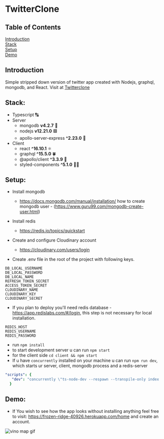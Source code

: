 # TwitterClone

## Table of Contents  
[Introduction](#introduction)  
[Stack](#stack)    
[Setup](#setup)  
[Demo](#demo) 

<a name="introduction"/>
<a name="stack"/>
<a name="setup"/>
<a name="screenshots"/>
<a name="demo"/>

## Introduction

Simple stripped down version of twitter app created with Nodejs, graphql, mongodb, and React. Visit at [Twitterclone](https://frozen-ridge-40926.herokuapp.com/home)

## Stack: 
  - Typescript 🔠
  - Server
    - mongodb **v4.2.7** 📅
    - nodejs **v12.21.0** 🟩
    - apollo-server-express **^2.23.0** 🚧
  - Client 
    - react **^16.10.1** ⚛️
    - graphql **^15.5.0** 🍀
    - @apollo/client **^3.3.9** 🚀
    - styled-components **^5.1.0** 💅🏿
    
## Setup: 
  - Install mongodb
    - https://docs.mongodb.com/manual/installation/ how to create mongodb user -  (https://www.guru99.com/mongodb-create-user.html)
  - Install redis
    - https://redis.io/topics/quickstart
  - Create and configure Cloudinary account
    - https://cloudinary.com/users/login
  
   - Create .env file in the root of the project with following keys.  
   
    DB_LOCAL_USERNAME  
    DB_LOCAL_PASSWORD  
    DB_LOCAL_NAME  
    REFRESH_TOKEN_SECRET
    ACCESS_TOKEN_SECRET
    CLOUDINARY_NAME
    CLOUDINARY_KEY
    CLOUDINARY_SECRET

   - If you plan to deploy you'll need redis database - https://app.redislabs.com/#/login, this step is not necessary for local installation.  
   
    REDIS_HOST  
    REDIS_USERNAME  
    REDIS_PASSWORD  
    
   - run ```npm install``` 
   - to start development server  u can run ```npm start```
   - for the client side ```cd client && npm start```
   - If u have ```concurrently``` installed on your machine u can run ```npm run dev```, which starts ur server, client, mongodb process and a redis-server
  
  ```yaml
  "scripts": {
     "dev": "concurrently \"ts-node-dev --respawn --transpile-only index.ts\" \"cd client && npm start\" \"mongod --auth\" \"redis-server\""
    }
  ```
  
 ## Demo:
 
  - If You wish to see how the app looks without installing anything feel free to visit:
  https://frozen-ridge-40926.herokuapp.com/home and create an account.
  
  ![vino map gif](https://github.com/chimson/TwitterClone/blob/master/client/github_markdown_screens/oBNE3rjQ7O.gif)
